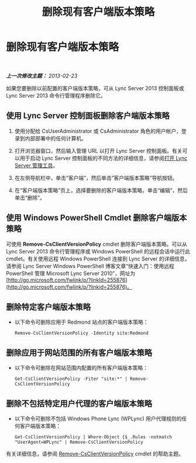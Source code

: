 ﻿---
title: 删除现有客户端版本策略
TOCTitle: 删除现有客户端版本策略
ms:assetid: b88aaa25-97ff-4eb6-bd34-b97332cd6890
ms:mtpsurl: https://technet.microsoft.com/zh-cn/library/JJ923064(v=OCS.15)
ms:contentKeyID: 52061102
ms.date: 05/19/2016
mtps_version: v=OCS.15
ms.translationtype: HT
---

# 删除现有客户端版本策略

 

_**上一次修改主题：** 2013-02-23_

如果您要删除以前配置的客户端版本策略，可从 Lync Server 2013 控制面板或 Lync Server 2013 命令行管理程序删除它。

## 使用 Lync Server 控制面板删除客户端版本策略

1.  使用分配给 CsUserAdministrator 或 CsAdministrator 角色的用户帐户，登录到内部部署中的任何计算机。

2.  打开浏览器窗口，然后输入管理 URL 以打开 Lync Server 控制面板。有关可以用于启动 Lync Server 控制面板的不同方法的详细信息，请参阅[打开 Lync Server 管理工具](lync-server-2013-open-lync-server-administrative-tools.md)。

3.  在左侧导航栏中，单击“客户端”，然后单击“客户端版本策略”导航按钮。

4.  在“客户端版本策略”页上，选择要删除的客户端版本策略，单击“编辑”，然后单击“删除”。

## 使用 Windows PowerShell Cmdlet 删除客户端版本策略

可使用 **Remove-CsClientVersionPolicy** cmdlet 删除客户端版本策略。可以从 Lync Server 2013 命令行管理程序或 Windows PowerShell 的远程会话中运行此 cmdlet。有关使用远程 Windows PowerShell 连接到 Lync Server 的详细信息，请参阅 Lync Server Windows PowerShell 博客文章“快速入门：使用远程 PowerShell 管理 Microsoft Lync Server 2010”，网址为 [http://go.microsoft.com/fwlink/p/?linkId=255876](http://go.microsoft.com/fwlink/p/?linkid=255876)。

## 删除特定客户端版本策略

  - 以下命令可删除应用于 Redmond 站点的客户端版本策略：
    
        Remove-CsClientVersionPolicy -Identity site:Redmond

## 删除应用于网站范围的所有客户端版本策略

  - 以下命令可删除在网站范围内配置的所有客户端版本策略：
    
        Get-CsClientVersionPolicy -Fiter "site:*" | Remove-CsClientVersionPolicy

## 删除不包括特定用户代理的客户端版本策略

  - 以下命令可删除不包括 Windows Phone Lync (WPLync) 用户代理规则的任何客户端版本策略：
    
        Get-CsClientVersionPolicy | Where-Object {$_.Rules -notmatch "UserAgent=WPLync" | Remove-CsClientVersionPolicy

有关详细信息，请参阅 [Remove-CsClientVersionPolicy](remove-csclientversionpolicy.md) cmdlet 的帮助主题。

